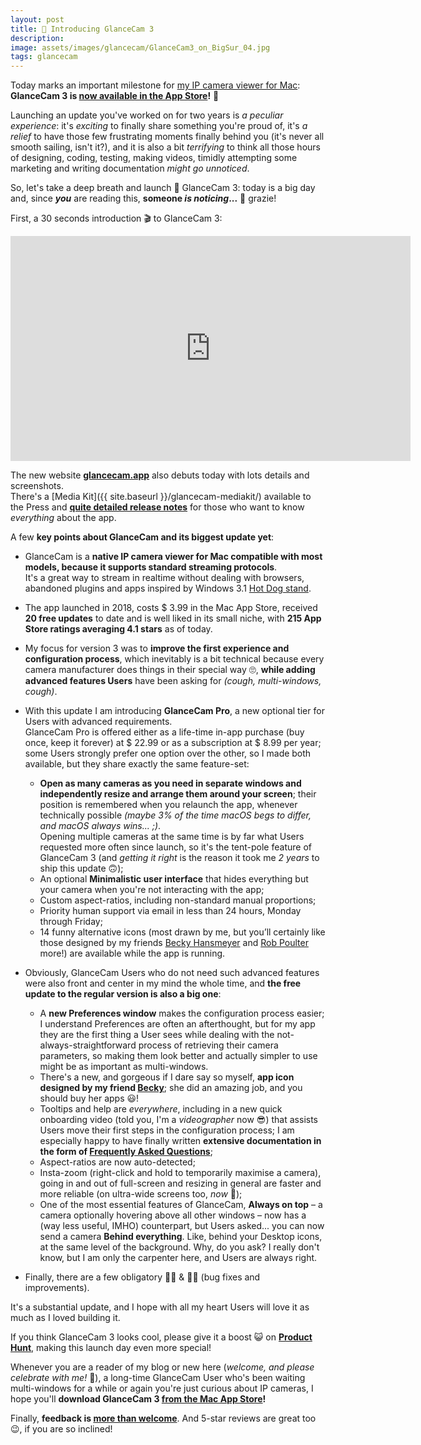 ```yaml
---
layout: post
title: 🚀 Introducing GlanceCam 3
description:
image: assets/images/glancecam/GlanceCam3_on_BigSur_04.jpg
tags: glancecam
---
```

Today marks an important milestone for [my IP camera viewer for Mac](https://glancecam.app): **GlanceCam 3 is [now available in the App Store](https://itunes.apple.com/us/app/glancecam-ip-webcam-viewer/id1360797896?l=it&ls=1&mt=12)!** 🎉

Launching an update you've worked on for two years is *a peculiar experience*: it's *exciting* to finally share something you're proud of, it's *a relief* to have those few frustrating moments finally behind you (it's never all smooth sailing, isn't it?), and it is also a bit *terrifying* to think all those hours of designing, coding, testing, making videos, timidly attempting some marketing and writing documentation *might go unnoticed*.

So, let's take a deep breath and launch 🚀 GlanceCam 3: today is a big day and, since **_you_** are reading this, **someone _is noticing_...** 🥰 grazie!

First, a 30 seconds introduction 🎬 to GlanceCam 3:

<p align="center">
	<iframe src="https://player.vimeo.com/video/517800053" width="640" height="360" frameborder="0" allow="autoplay; fullscreen; picture-in-picture" allowfullscreen></iframe>
</p>

The new website **[glancecam.app](https://glancecam.app)** also debuts today with lots details and screenshots.<br>There's a [Media Kit]({{ site.baseurl }}/glancecam-mediakit/) available to the Press and **[quite detailed release notes](https://cdf1982.com/glancecam/glancecam-release-notes)** for those who want to know *everything* about the app.

A few **key points about GlanceCam and its biggest update yet**:

- GlanceCam is a **native IP camera viewer for Mac compatible with most models, because it supports standard streaming protocols**.<br>It's a great way to stream in realtime without dealing with browsers, abandoned plugins and apps inspired by Windows 3.1 [Hot Dog stand](https://blog.codinghorror.com/a-tribute-to-the-windows-31-hot-dog-stand-color-scheme/).

- The app launched in 2018, costs $ 3.99 in the Mac App Store, received **20 free updates** to date and is well liked in its small niche, with **215 App Store ratings averaging 4.1 stars** as of today.

- My focus for version 3 was to **improve the first experience and configuration process**, which inevitably is a bit technical because every camera manufacturer does things in their special way 🙄, **while adding advanced features Users** have been asking for *(cough, multi-windows, cough)*.

- With this update I am introducing **GlanceCam Pro**, a new optional tier for Users with advanced requirements.<br>GlanceCam Pro is offered either as a life-time in-app purchase (buy once, keep it forever) at $ 22.99 or as a subscription at $ 8.99 per year; some Users strongly prefer one option over the other, so I made both available, but they share exactly the same feature-set:

	- **Open as many cameras as you need in separate windows and independently resize and arrange them around your screen**; their position is remembered when you relaunch the app, whenever technically possible *(maybe 3% of the time macOS begs to differ, and macOS always wins... ;)*.<br>Opening multiple cameras at the same time is by far what Users requested more often since launch, so it's the tent-pole feature of GlanceCam 3 (and *getting it right* is the reason it took me *2 years* to ship this update 🙃);
	- An optional **Minimalistic user interface** that hides everything but your camera when you're not interacting with the app;
	- Custom aspect-ratios, including non-standard manual proportions;
	- Priority human support via email in less than 24 hours, Monday through Friday;
	- 14 funny alternative icons (most drawn by me, but you’ll certainly like those designed by my friends [Becky Hansmeyer](https://beckyhansmeyer.com) and [Rob Poulter](https://headtilt.me) more!) are available while the app is running.
	
- Obviously, GlanceCam Users who do not need such advanced features were also front and center in my mind the whole time, and **the free update to the regular version is also a big one**:

	- A **new Preferences window** makes the configuration process easier; I understand Preferences are often an afterthought, but for my app they are the first thing a User sees while dealing with the not-always-straightforward process of retrieving their camera parameters, so making them look better and actually simpler to use might be as important as multi-windows.
	- There's a new, and gorgeous if I dare say so myself, **app icon designed by my friend [Becky](https://beckyhansmeyer.com)**; she did an amazing job, and you should buy her apps 😃!
	- Tooltips and help are *everywhere*, including in a new quick onboarding video (told you, I'm a *videographer* now 😎) that assists Users move their first steps in the configuration process; I am especially happy to have finally written **extensive documentation in the form of [Frequently Asked Questions](https://cdf1982.com/glancecam/faqs)**;
	- Aspect-ratios are now auto-detected;
	- Insta-zoom (right-click and hold to temporarily maximise a camera), going in and out of full-screen and resizing in general are faster and more reliable (on ultra-wide screens too, *now* 😬);
	- One of the most essential features of GlanceCam, **Always on top** – a camera optionally hovering above all other windows – now has a (way less useful, IMHO) counterpart, but Users asked... you can now send a camera **Behind everything**. Like, behind your Desktop icons, at the same level of the background. Why, do you ask? I really don't know, but I am only the carpenter here, and Users are always right.

- Finally, there are a few obligatory 🐛🔫 & 🏋️‍♀️ (bug fixes and improvements).

It's a substantial update, and I hope with all my heart Users will love it as much as I loved building it.

If you think GlanceCam 3 looks cool, please give it a boost 😺 on **[Product Hunt](https://www.producthunt.com/posts/glancecam)**, making this launch day even more special!

Whenever you are a reader of my blog or new here (*welcome, and please celebrate with me!* 🥂), a long-time GlanceCam User who's been waiting multi-windows for a while or again you're just curious about IP cameras, I hope you'll **download GlanceCam 3 [from the Mac App Store](https://itunes.apple.com/us/app/glancecam-ip-webcam-viewer/id1360797896?l=it&ls=1&mt=12)!** 

Finally, **feedback is [more than welcome](support@cdf1982.com)**. And 5-star reviews are great too 😉, if you are so inclined!